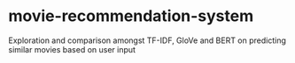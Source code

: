 # movie-recommendation-system
Exploration and comparison amongst TF-IDF, GloVe and BERT on predicting similar movies based on user input
